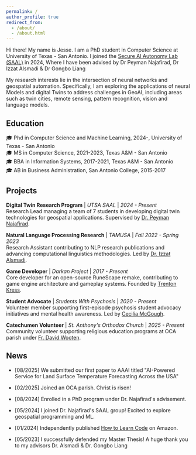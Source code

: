 ```yaml
---
permalink: /
author_profile: true
redirect_from: 
  - /about/
  - /about.html
---
```

Hi there! My name is Jesse. I am a PhD student in Computer Science at University of Texas - San Antonio. I joined the [Secure AI Autonomy Lab (SAAL)](https://secureaiautonomylab.github.io/) in 2024, Where I have been advised by Dr Peyman Najafirad, Dr Izzat Alsmadi & Dr Gongbo Liang

My research interests lie in the intersection of neural networks and geospatial automation. Specifically, I am exploring the applications of neural Models and digital Twins to address challenges in GeoAI, including areas such as twin cities, remote sensing, pattern recognition, vision and language models.

Education
------
:mortar_board: Phd in Computer Science and Machine Learning, 2024-, University of Texas - San Antonio \
:mortar_board: MS in Computer Science, 2021-2023, Texas A&M - San Antonio \
:mortar_board: BBA in Information Systems, 2017-2021, Texas A&M - San Antonio \
:mortar_board: AB in Business Administration, San Antonio College, 2015-2017 

Projects
------

**Digital Twin Research Program** | *UTSA SAAL* | *2024 - Present*  
Research Lead managing a team of 7 students in developing digital twin technologies for geospatial applications. Supervised by [Dr. Peyman Najafirad](https://scholar.google.com/citations?user=uoCn8c8AAAAJ&hl=en).

**Natural Language Processing Research** | *TAMUSA* | *Fall 2022 - Spring 2023*  
Research Assistant contributing to NLP research publications and advancing computational linguistics methodologies. Led by [Dr. Izzat Alsmadi](https://scholar.google.com/citations?user=VuFUT2IAAAAJ&hl=en).

**Game Developer** | *Darkan Project* | *2017 - Present*  
Core developer for an open-source RuneScape remake, contributing to game engine architecture and gameplay systems. Founded by [Trenton Kress](https://trentonkress.com/).

**Student Advocate** | *Students With Psychosis* | *2020 - Present*  
Volunteer member supporting first-episode psychosis student advocacy initiatives and mental health awareness. Led by [Cecilia McGough](https://www.linkedin.com/in/cecilia-mcgough/).

**Catechumen Volunteer** | *St. Anthony's Orthodox Church* | *2025 - Present*  
Community volunteer supporting religious education programs at OCA parish under [Fr. David Wooten](https://www.oca.org/clergy/David-Wooten/).

News
------
- [08/2025] We submitted our first paper to AAAI titled "AI-Powered Service for Land Surface Temperature Forecasting Across the USA"

- [02/2025] Joined an OCA parish. Christ is risen! 

- [08/2024] Enrolled in a PhD program under Dr. Najafirad's advisement.

- [05/2024] I joined Dr. Najafirad's SAAL group! Excited to explore geospatial programming and ML.

- [01/2024] Independently published [How to Learn Code](https://a.co/d/49pNQBI) on Amazon.

- [05/2023] I successfully defended my Master Thesis! A huge thank you to my advisors Dr. Alsmadi & Dr. Gongbo Liang
